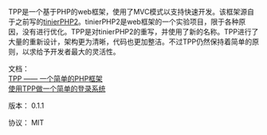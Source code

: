 TPP是一个基于PHP的web框架，使用了MVC模式以支持快速开发。该框架源自于之前写的[tinierPHP2](https://github.com/someus/tinierPHP2)。tinierPHP2是web框架的一个实验项目，限于各种原因，没有进行优化。TPP是对tinierPHP2的重写，并使用了新的名称。TPP进行了大量的重新设计，架构更为清晰，代码也更加整洁。不过TPP仍然保持着简单的原则，以求给予开发者最大的灵活性。

文档：   
[TPP —— 一个简单的PHP框架](http://www.letiantian.me/archives/2013/12/tpp-%E4%B8%80%E4%B8%AA%E7%AE%80%E5%8D%95%E7%9A%84php%E6%A1%86%E6%9E%B6/)  
[使用TPP做一个简单的登录系统](http://www.letiantian.me/archives/2013/12/使用tpp做一个简单的登录系统/)  


版本： 0.1.1

协议： MIT

